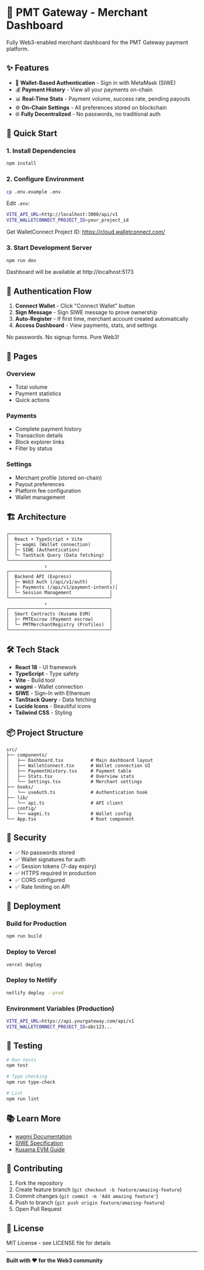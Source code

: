 # 💼 PMT Gateway - Merchant Dashboard

Fully Web3-enabled merchant dashboard for the PMT Gateway payment platform.

## ✨ Features

- 🔐 **Wallet-Based Authentication** - Sign in with MetaMask (SIWE)
- 💰 **Payment History** - View all your payments on-chain
- 📊 **Real-Time Stats** - Payment volume, success rate, pending payouts
- ⚙️ **On-Chain Settings** - All preferences stored on blockchain
- 🌐 **Fully Decentralized** - No passwords, no traditional auth

## 🚀 Quick Start

### 1. Install Dependencies

```bash
npm install
```

### 2. Configure Environment

```bash
cp .env.example .env
```

Edit `.env`:
```bash
VITE_API_URL=http://localhost:3000/api/v1
VITE_WALLETCONNECT_PROJECT_ID=your_project_id
```

Get WalletConnect Project ID: https://cloud.walletconnect.com/

### 3. Start Development Server

```bash
npm run dev
```

Dashboard will be available at http://localhost:5173

## 🔑 Authentication Flow

1. **Connect Wallet** - Click "Connect Wallet" button
2. **Sign Message** - Sign SIWE message to prove ownership
3. **Auto-Register** - If first time, merchant account created automatically
4. **Access Dashboard** - View payments, stats, and settings

No passwords. No signup forms. Pure Web3!

## 📱 Pages

### Overview
- Total volume
- Payment statistics
- Quick actions

### Payments
- Complete payment history
- Transaction details
- Block explorer links
- Filter by status

### Settings
- Merchant profile (stored on-chain)
- Payout preferences
- Platform fee configuration
- Wallet management

## 🏗️ Architecture

```
┌─────────────────────────────────────┐
│  React + TypeScript + Vite          │
│  ├─ wagmi (Wallet connection)       │
│  ├─ SIWE (Authentication)           │
│  └─ TanStack Query (Data fetching)  │
└─────────────────────────────────────┘
              ↓
┌─────────────────────────────────────┐
│  Backend API (Express)              │
│  ├─ Web3 Auth (/api/v1/auth)        │
│  ├─ Payments (/api/v1/payment-intents)│
│  └─ Session Management              │
└─────────────────────────────────────┘
              ↓
┌─────────────────────────────────────┐
│  Smart Contracts (Kusama EVM)       │
│  ├─ PMTEscrow (Payment escrow)      │
│  └─ PMTMerchantRegistry (Profiles)  │
└─────────────────────────────────────┘
```

## 🛠️ Tech Stack

- **React 18** - UI framework
- **TypeScript** - Type safety
- **Vite** - Build tool
- **wagmi** - Wallet connection
- **SIWE** - Sign-In with Ethereum
- **TanStack Query** - Data fetching
- **Lucide Icons** - Beautiful icons
- **Tailwind CSS** - Styling

## 📦 Project Structure

```
src/
├── components/
│   ├── Dashboard.tsx          # Main dashboard layout
│   ├── WalletConnect.tsx      # Wallet connection UI
│   ├── PaymentHistory.tsx     # Payment table
│   ├── Stats.tsx              # Overview stats
│   └── Settings.tsx           # Merchant settings
├── hooks/
│   └── useAuth.ts             # Authentication hook
├── lib/
│   └── api.ts                 # API client
├── config/
│   └── wagmi.ts               # Wallet config
└── App.tsx                    # Root component
```

## 🔐 Security

- ✅ No passwords stored
- ✅ Wallet signatures for auth
- ✅ Session tokens (7-day expiry)
- ✅ HTTPS required in production
- ✅ CORS configured
- ✅ Rate limiting on API

## 🚢 Deployment

### Build for Production

```bash
npm run build
```

### Deploy to Vercel

```bash
vercel deploy
```

### Deploy to Netlify

```bash
netlify deploy --prod
```

### Environment Variables (Production)

```bash
VITE_API_URL=https://api.yourgateway.com/api/v1
VITE_WALLETCONNECT_PROJECT_ID=abc123...
```

## 🧪 Testing

```bash
# Run tests
npm test

# Type checking
npm run type-check

# Lint
npm run lint
```

## 📚 Learn More

- [wagmi Documentation](https://wagmi.sh/)
- [SIWE Specification](https://eips.ethereum.org/EIPS/eip-4361)
- [Kusama EVM Guide](https://docs.polkadot.io/)

## 🤝 Contributing

1. Fork the repository
2. Create feature branch (`git checkout -b feature/amazing-feature`)
3. Commit changes (`git commit -m 'Add amazing feature'`)
4. Push to branch (`git push origin feature/amazing-feature`)
5. Open Pull Request

## 📄 License

MIT License - see LICENSE file for details

---

**Built with ❤️ for the Web3 community**
